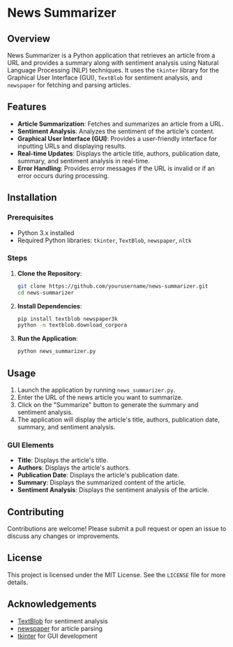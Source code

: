 # News Summarizer

## Overview

News Summarizer is a Python application that retrieves an article from a URL and provides a summary along with sentiment analysis using Natural Language Processing (NLP) techniques. It uses the `tkinter` library for the Graphical User Interface (GUI), `TextBlob` for sentiment analysis, and `newspaper` for fetching and parsing articles.

## Features

- **Article Summarization**: Fetches and summarizes an article from a URL.
- **Sentiment Analysis**: Analyzes the sentiment of the article's content.
- **Graphical User Interface (GUI)**: Provides a user-friendly interface for inputting URLs and displaying results.
- **Real-time Updates**: Displays the article title, authors, publication date, summary, and sentiment analysis in real-time.
- **Error Handling**: Provides error messages if the URL is invalid or if an error occurs during processing.

## Installation

### Prerequisites

- Python 3.x installed
- Required Python libraries: `tkinter`, `TextBlob`, `newspaper`, `nltk`

### Steps

1. **Clone the Repository**:
   ```bash
   git clone https://github.com/yourusername/news-summarizer.git
   cd news-summarizer
   ```

2. **Install Dependencies**:
   ```bash
   pip install textblob newspaper3k
   python -m textblob.download_corpora
   ```

3. **Run the Application**:
   ```bash
   python news_summarizer.py
   ```

## Usage

1. Launch the application by running `news_summarizer.py`.
2. Enter the URL of the news article you want to summarize.
3. Click on the "Summarize" button to generate the summary and sentiment analysis.
4. The application will display the article's title, authors, publication date, summary, and sentiment analysis.

### GUI Elements

- **Title**: Displays the article's title.
- **Authors**: Displays the article's authors.
- **Publication Date**: Displays the article's publication date.
- **Summary**: Displays the summarized content of the article.
- **Sentiment Analysis**: Displays the sentiment analysis of the article.

## Contributing

Contributions are welcome! Please submit a pull request or open an issue to discuss any changes or improvements.

## License

This project is licensed under the MIT License. See the `LICENSE` file for more details.

## Acknowledgements

- [TextBlob](https://textblob.readthedocs.io/en/dev/) for sentiment analysis
- [newspaper](https://github.com/codelucas/newspaper) for article parsing
- [tkinter](https://docs.python.org/3/library/tkinter.html) for GUI development
